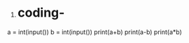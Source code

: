 1. # coding-

a = int(input())
    b = int(input())
    print(a+b)
    print(a-b)
    print(a*b)


    

    

